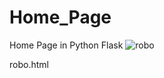 # Home_Page
Home Page in Python Flask
![robo](https://user-images.githubusercontent.com/33843929/149679421-edd6b383-e5ce-4e14-802d-e17b9677e404.png)

robo.html
